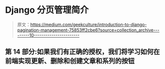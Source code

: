 # Django 分页管理简介

> 原文：<https://medium.com/geekculture/introduction-to-django-pagination-management-75853ff2cbe6?source=collection_archive---------10----------------------->

## 第 14 部分:如果我们有正确的授权，我们将学习如何在前端实现更新、删除和创建文章和系列的按钮